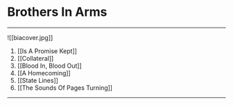 # Brothers In Arms

---

![[biacover.jpg]]

1. [[Is A Promise Kept]]
2. [[Collateral]]
3. [[Blood In, Blood Out]]
4. [[A Homecoming]]
5. [[State Lines]]
6. [[The Sounds Of Pages Turning]]

---

